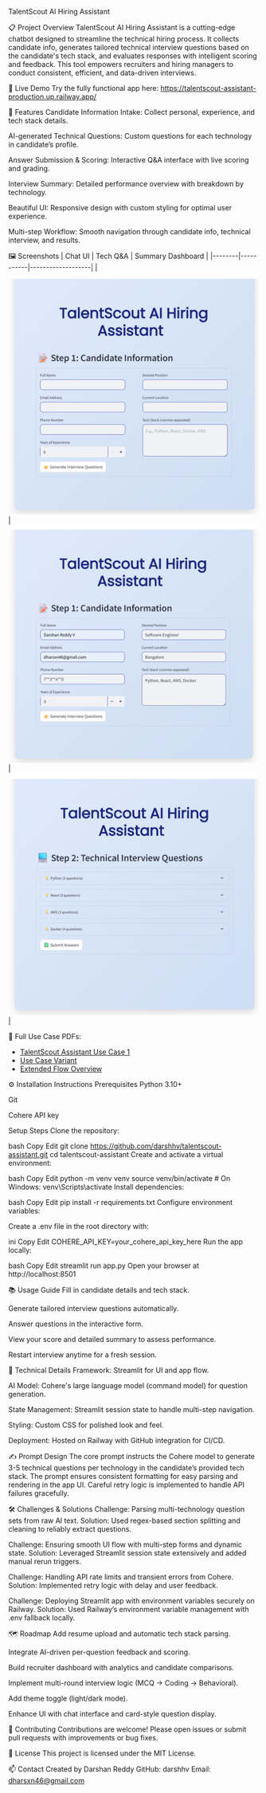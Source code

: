TalentScout AI Hiring Assistant

📋 Project Overview
TalentScout AI Hiring Assistant is a cutting-edge chatbot designed to streamline the technical hiring process. It collects candidate info, generates tailored technical interview questions based on the candidate's tech stack, and evaluates responses with intelligent scoring and feedback. This tool empowers recruiters and hiring managers to conduct consistent, efficient, and data-driven interviews.

🚀 Live Demo
Try the fully functional app here:
https://talentscout-assistant-production.up.railway.app/

🎯 Features
Candidate Information Intake: Collect personal, experience, and tech stack details.

AI-generated Technical Questions: Custom questions for each technology in candidate’s profile.

Answer Submission & Scoring: Interactive Q&A interface with live scoring and grading.

Interview Summary: Detailed performance overview with breakdown by technology.

Beautiful UI: Responsive design with custom styling for optimal user experience.

Multi-step Workflow: Smooth navigation through candidate info, technical interview, and results.

🖼️ Screenshots
| Chat UI | Tech Q&A | Summary Dashboard |
|--------|-----------|-------------------|
| ![Screenshot 1](screenshots/Screenshot%202025-06-08%20000731.png) | ![Screenshot 2](screenshots/Screenshot%202025-06-08%20000914.png) | ![Screenshot 3](screenshots/Screenshot%202025-06-08%20000942.png) |

📄 Full Use Case PDFs:
- [TalentScout Assistant Use Case 1](screenshots/TalentScout%20AI%20Hiring%20Assistant.pdf)
- [Use Case Variant](screenshots/TalentScout%20AI%20Hiring%20Assistant..pdf)
- [Extended Flow Overview](screenshots/TalentScout%20AI%20Hiring%20...pdf)

⚙️ Installation Instructions
Prerequisites
Python 3.10+

Git

Cohere API key

Setup Steps
Clone the repository:

bash
Copy
Edit
git clone https://github.com/darshhv/talentscout-assistant.git
cd talentscout-assistant
Create and activate a virtual environment:

bash
Copy
Edit
python -m venv venv
source venv/bin/activate  # On Windows: venv\Scripts\activate
Install dependencies:

bash
Copy
Edit
pip install -r requirements.txt
Configure environment variables:

Create a .env file in the root directory with:

ini
Copy
Edit
COHERE_API_KEY=your_cohere_api_key_here
Run the app locally:

bash
Copy
Edit
streamlit run app.py
Open your browser at http://localhost:8501

📚 Usage Guide
Fill in candidate details and tech stack.

Generate tailored interview questions automatically.

Answer questions in the interactive form.

View your score and detailed summary to assess performance.

Restart interview anytime for a fresh session.

🧰 Technical Details
Framework: Streamlit for UI and app flow.

AI Model: Cohere's large language model (command model) for question generation.

State Management: Streamlit session state to handle multi-step navigation.

Styling: Custom CSS for polished look and feel.

Deployment: Hosted on Railway with GitHub integration for CI/CD.

✍️ Prompt Design
The core prompt instructs the Cohere model to generate 3-5 technical questions per technology in the candidate’s provided tech stack. The prompt ensures consistent formatting for easy parsing and rendering in the app UI. Careful retry logic is implemented to handle API failures gracefully.

🛠 Challenges & Solutions
Challenge: Parsing multi-technology question sets from raw AI text.
Solution: Used regex-based section splitting and cleaning to reliably extract questions.

Challenge: Ensuring smooth UI flow with multi-step forms and dynamic state.
Solution: Leveraged Streamlit session state extensively and added manual rerun triggers.

Challenge: Handling API rate limits and transient errors from Cohere.
Solution: Implemented retry logic with delay and user feedback.

Challenge: Deploying Streamlit app with environment variables securely on Railway.
Solution: Used Railway’s environment variable management with .env fallback locally.

🗺 Roadmap
 Add resume upload and automatic tech stack parsing.

 Integrate AI-driven per-question feedback and scoring.

 Build recruiter dashboard with analytics and candidate comparisons.

 Implement multi-round interview logic (MCQ → Coding → Behavioral).

 Add theme toggle (light/dark mode).

 Enhance UI with chat interface and card-style question display.

🤝 Contributing
Contributions are welcome! Please open issues or submit pull requests with improvements or bug fixes.

📄 License
This project is licensed under the MIT License.

📫 Contact
Created by Darshan Reddy
GitHub: darshhv
Email: dharsxn46@gmail.com
